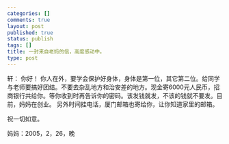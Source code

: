```yaml
--- 
categories: []
comments: true
layout: post
published: true
status: publish
tags: []
title: 一封来自老妈的信，高度感动中。
type: post
---
```

<div id="msgcns!3725CC0EE38B1F6!239" class="bvMsg">轩：
你好！
你人在外，要学会保护好身体，身体是第一位，其它第二位。给同学与老师要搞好团结。不要去杂乱地方和治安差的地方。现金寄6000元人民币，招商银行共给你。等你收到时再告诉你的密码。该发钱就发，不该的钱就不要发。目前，妈妈在创业。
另外时间挂电话，厦门邮箱也寄给你，让你知道家里的邮箱。

祝一切如意。

妈妈：2005，2，26，晚</div>
